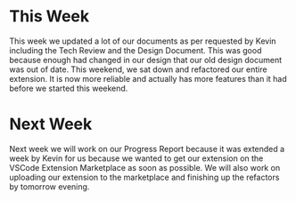 # This Week
This week we updated a lot of our documents as per requested by Kevin including the Tech Review and the Design Document. This was good because enough had changed in our design that our old design document was out of date. This weekend, we sat down and refactored our entire extension. It is now more reliable and actually has more features than it had before we started this weekend. 

# Next Week
Next week we will work on our Progress Report because it was extended a week by Kevin for us because we wanted to get our extension on the VSCode Extension Marketplace as soon as possible. We will also work on uploading our extension to the marketplace and finishing up the refactors by tomorrow evening.